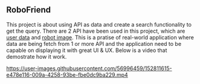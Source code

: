 
## RoboFriend
This project is about using API as data and create a search functionality to get the query. There are 2 API have been used in this project, which are [user data](https://jsonplaceholder.typicode.com/users) and [robot image](https://robohash.org/). This is a pratise of real-world application where data are being fetch from 1 or more API and the application need to be capable on displaying it with great UI & UX. Below is a video that demostrate how it work.

https://user-images.githubusercontent.com/56996459/152811615-e478e116-009a-4258-93be-fbe0dc9ba229.mp4


